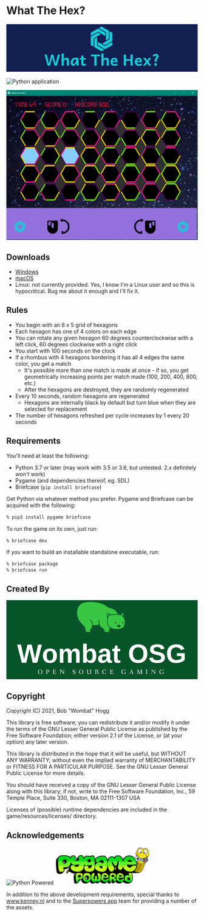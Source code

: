 # What The Hex?

![What The Hex?](logo.png)

![Python application](https://github.com/rwhogg/what-the-hex/workflows/Python%20application/badge.svg)

![Screenshot](screenshot.png)

## Downloads

* [Windows](https://github.com/rwhogg/what-the-hex/releases/download/v0.1.0/What.The.Hex.msi)
* [macOS](https://github.com/rwhogg/what-the-hex/releases/download/v0.1.0/What.The.Hex_macos.zip)
* Linux: not currently provided. Yes, I know I'm a Linux user and so this is hypocritical. Bug me about it enough and I'll fix it.

## Rules

* You begin with an 8 x 5 grid of hexagons
* Each hexagon has one of 4 colors on each edge
* You can rotate any given hexagon 60 degrees counterclockwise with a left click, 60 degrees clockwise with a right click
* You start with 100 seconds on the clock
* If a rhombus with 4 hexagons bordering it has all 4 edges the same color, you get a match
    * It's possible more than one match is made at once - if so, you get geometrically increasing points per match made (100, 200, 400, 800, etc.)
    * After the hexagons are destroyed, they are randomly regenerated
* Every 10 seconds, random hexagons are regenerated
    * Hexagons are internally black by default but turn blue when they are selected for replacement
* The number of hexagons refreshed per cycle increases by 1 every 20 seconds

## Requirements

You'll need at least the following:

* Python 3.7 or later (may work with 3.5 or 3.6, but untested. 2.x definitely _won't_ work)
* Pygame (and dependencies thereof, eg. SDL)
* Briefcase (`pip install briefcase`)

Get Python via whatever method you prefer.
Pygame and Briefcase can be acquired with the following:

```bash
% pip3 install pygame briefcase
```

To run the game on its own, just run:

```bash
% briefcase dev
```

If you want to build an installable standalone executable, run:

```
% briefcase package
% briefcase run
```

## Created By

![Wombat OSG](wombat-osg.png)

## Copyright

Copyright (C) 2021, Bob "Wombat" Hogg

This library is free software; you can redistribute it and/or
modify it under the terms of the GNU Lesser General Public
License as published by the Free Software Foundation; either
version 2.1 of the License, or (at your option) any later version.

This library is distributed in the hope that it will be useful,
but WITHOUT ANY WARRANTY; without even the implied warranty of
MERCHANTABILITY or FITNESS FOR A PARTICULAR PURPOSE.  See the GNU
Lesser General Public License for more details.

You should have received a copy of the GNU Lesser General Public
License along with this library; if not, write to the Free Software
Foundation, Inc., 59 Temple Place, Suite 330, Boston, MA  02111-1307  USA

Licenses of (possible) runtime dependencies are included in the game/resources/licenses/ directory.

## Acknowledgements

![Python Powered](https://www.python.org/static/community_logos/python-powered-w-140x56.png)
![Powered by pygame](pygame_powered.gif)

In addition to the above development requirements, special thanks to www.kenney.nl and to the [Superpowers app](http://superpowers-html5.com/) team for providing a number of the assets.
